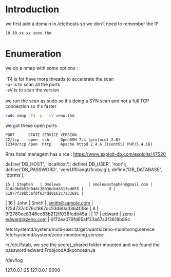 # Introduction

we first add a domain in /etc/hosts so we don't need to remember the IP
```bash
10.10.xx.xx zeno.thm
```

# Enumeration

we do a nmap with some options :\
\
-T4 is for have more threads to accelerate the scan\
-p- is to scan all the ports\
-sV is to scan the version\
\
we run the scan as sudo so it's doing a SYN scan and not a full TCP connection so it's faster

```bash
sudo nmap -T4 -p- -sV zeno.thm
```

we got these open ports
```bash
PORT      STATE SERVICE VERSION
22/tcp    open  ssh     OpenSSH 7.4 (protocol 2.0)
12340/tcp open  http    Apache httpd 2.4.6 ((CentOS) PHP/5.4.16)
```


Rms hotel managent has a rce : https://www.exploit-db.com/exploits/47520

define('DB_HOST', 'localhost');
    define('DB_USER', 'root');
    define('DB_PASSWORD', 'veerUffIrangUfcubyig');
    define('DB_DATABASE', 'dbrms');


    15 | Stephen   | Omolewa            | omolewastephen@gmail.com | 81dc9bdb52d04dc20036dbd8313ed055 |           9 | 51977f38bb3afdf634dd8162c7a33691 |
|        16 | John      | Smith              | jsmith@sample.com        | 1254737c076cf867dc53d60a0364f38e |           8 | 9f2780ee8346cc83b212ff038fcdb45a |
|        17 | edward    | zeno               | edward@zeno.com          | 6f72ea079fd65aff33a67a3f3618b89c


/etc/systemd/system/multi-user.target.wants/zeno-monitoring.service
/etc/systemd/system/zeno-monitoring.service

in /etc/fstab, we see the secret_shared folder mounted and we found the password
edward:FrobjoodAdkoonceanJa

/dev/log

127.0.0.1:25
127.0.0.1:9000
